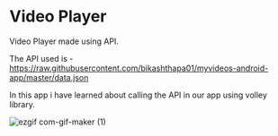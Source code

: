 # Video Player
 Video Player made using API.
 
The API used is -
https://raw.githubusercontent.com/bikashthapa01/myvideos-android-app/master/data.json

In this app i have learned about calling the API in our app using volley library.

![ezgif com-gif-maker (1)](https://user-images.githubusercontent.com/72314518/120687558-c05c3c80-c4bf-11eb-902a-60ab2f610fb0.gif)

